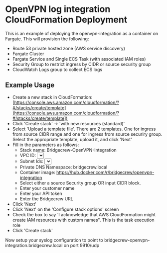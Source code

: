 # OpenVPN log integration CloudFormation Deployment

This is an example of deploying the openvpn-integration as a container on Fargate.  This will provision the following: 

- Route 53 private hosted zone (AWS service discovery)
- Fargate Cluster
- Fargate Service and Single ECS Task (with associated IAM roles)
- Security Group to restrict ingress by CIDR or source security group
- CloudWatch Logs group to collect ECS logs

## Example Usage

- Create a new stack in CloudFormation: [https://console.aws.amazon.com/cloudformation/?#/stacks/create/template](https://console.aws.amazon.com/cloudformation/?#/stacks/create/template])
- Click 'Create stack' -> 'with new resources (standard)'
- Select 'Upload a template file'.  There are 2 templates.  One for ingress from source CIDR range and one for ingress from source securiry group.  Select the appropriate template, upload it, and click 'Next'
- Fill in the parameters as follows:
  - Stack name: Bridgecrew-OpenVPN-Integration
  - VPC ID: <Select your VPC>
  - Subnet Ids: <Select your subnets>
  - Private DNS Namespace: bridgecrew.local
  - Container image: https://hub.docker.com/r/bridgecrew/openvpn-integration
  - Select either a source Security group OR input CIDR block.  
  - Enter your customer name
  - Enter your API token 
  - Enter the Bridgecrew URL 
- Click 'Next' 
- Click 'Next' on the 'Configure stack options' screen
- Check the box to say 'I acknowledge that AWS CloudFormation might create IAM resources with custom names".  This is the task execution role
- Click 'Create stack' 

Now setup your syslog configuration to point to bridgecrew-openvpn-integration.bridgecrew.local on port 9910/udp


